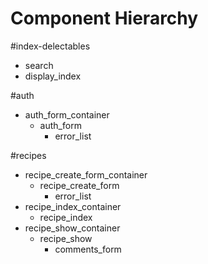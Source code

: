 # Component Hierarchy

#index-delectables
- search
- display_index

#auth
- auth_form_container
  - auth_form
    - error_list

#recipes
- recipe_create_form_container
  - recipe_create_form
    - error_list
- recipe_index_container
  - recipe_index
- recipe_show_container
  - recipe_show
    - comments_form
